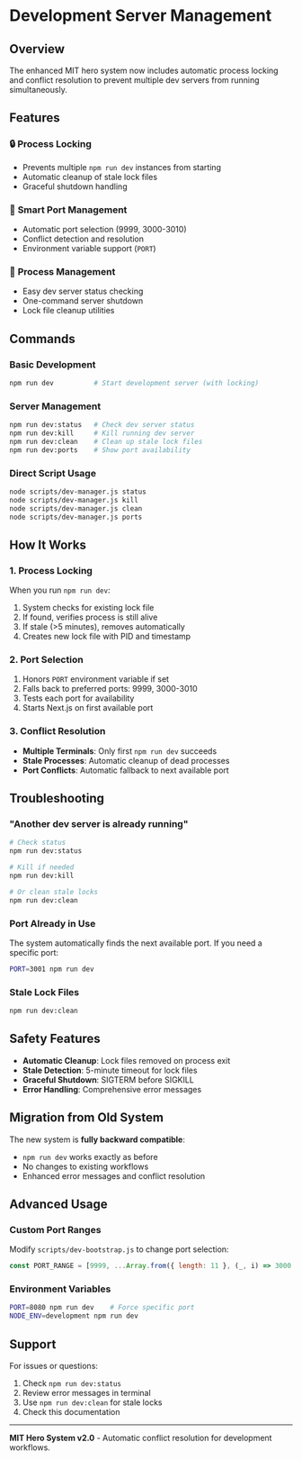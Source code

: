# Development Server Management

## Overview

The enhanced MIT hero system now includes automatic process locking and conflict resolution to prevent multiple dev servers from running simultaneously.

## Features

### 🔒 **Process Locking**
- Prevents multiple `npm run dev` instances from starting
- Automatic cleanup of stale lock files
- Graceful shutdown handling

### 🚀 **Smart Port Management**
- Automatic port selection (9999, 3000-3010)
- Conflict detection and resolution
- Environment variable support (`PORT`)

### 🧹 **Process Management**
- Easy dev server status checking
- One-command server shutdown
- Lock file cleanup utilities

## Commands

### Basic Development
```bash
npm run dev          # Start development server (with locking)
```

### Server Management
```bash
npm run dev:status   # Check dev server status
npm run dev:kill     # Kill running dev server
npm run dev:clean    # Clean up stale lock files
npm run dev:ports    # Show port availability
```

### Direct Script Usage
```bash
node scripts/dev-manager.js status
node scripts/dev-manager.js kill
node scripts/dev-manager.js clean
node scripts/dev-manager.js ports
```

## How It Works

### 1. **Process Locking**
When you run `npm run dev`:
1. System checks for existing lock file
2. If found, verifies process is still alive
3. If stale (>5 minutes), removes automatically
4. Creates new lock file with PID and timestamp

### 2. **Port Selection**
1. Honors `PORT` environment variable if set
2. Falls back to preferred ports: 9999, 3000-3010
3. Tests each port for availability
4. Starts Next.js on first available port

### 3. **Conflict Resolution**
- **Multiple Terminals**: Only first `npm run dev` succeeds
- **Stale Processes**: Automatic cleanup of dead processes
- **Port Conflicts**: Automatic fallback to next available port

## Troubleshooting

### "Another dev server is already running"
```bash
# Check status
npm run dev:status

# Kill if needed
npm run dev:kill

# Or clean stale locks
npm run dev:clean
```

### Port Already in Use
The system automatically finds the next available port. If you need a specific port:
```bash
PORT=3001 npm run dev
```

### Stale Lock Files
```bash
npm run dev:clean
```

## Safety Features

- **Automatic Cleanup**: Lock files removed on process exit
- **Stale Detection**: 5-minute timeout for lock files
- **Graceful Shutdown**: SIGTERM before SIGKILL
- **Error Handling**: Comprehensive error messages

## Migration from Old System

The new system is **fully backward compatible**:
- `npm run dev` works exactly as before
- No changes to existing workflows
- Enhanced error messages and conflict resolution

## Advanced Usage

### Custom Port Ranges
Modify `scripts/dev-bootstrap.js` to change port selection:
```javascript
const PORT_RANGE = [9999, ...Array.from({ length: 11 }, (_, i) => 3000 + i)];
```

### Environment Variables
```bash
PORT=8080 npm run dev    # Force specific port
NODE_ENV=development npm run dev
```

## Support

For issues or questions:
1. Check `npm run dev:status`
2. Review error messages in terminal
3. Use `npm run dev:clean` for stale locks
4. Check this documentation

---

**MIT Hero System v2.0** - Automatic conflict resolution for development workflows.
